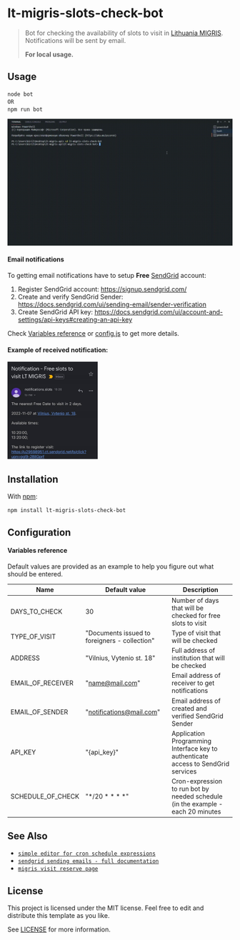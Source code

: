 # lt-migris-slots-check-bot
> Bot for checking the availability of slots to visit in [Lithuania MIGRIS](https://www.migracija.lt/). Notifications will be sent by email.
> 
> **For local usage.**

## Usage

```javascript
node bot
OR
npm run bot
```
![Preview](docs/images/preview.gif)

#### Email notifications

To getting email notifications have to setup **Free** [SendGrid](https://sendgrid.com/) account:
1. Register SendGrid account: https://signup.sendgrid.com/
2. Create and verify SendGrid Sender: https://docs.sendgrid.com/ui/sending-email/sender-verification
3. Create SendGrid API key: https://docs.sendgrid.com/ui/account-and-settings/api-keys#creating-an-api-key

Check [Variables reference](https://github.com/kirill-bulyshkin/lt-migris-slots-check-bot/main/README.md#variables-reference)
or [config.js](https://github.com/kirill-bulyshkin/lt-migris-slots-check-bot/blob/main/configs/configs.js) to get more details.

#### Example of received notification:

<img src="docs/images/notification_example.jpg" width="40%" height="40%">

## Installation

With [npm](https://npmjs.org/):

```shell
npm install lt-migris-slots-check-bot
```

## Configuration

#### Variables reference

Default values are provided as an example to help you figure out what should be entered.

| Name                       | Default value                                 | Description                                                                       |
| -------------------------- | ----------------------------------------------| ----------------------------------------------------------------------------------|
| DAYS_TO_CHECK              | 30                                            | Number of days that will be checked for free slots to visit                       |
| TYPE_OF_VISIT              | "Documents issued to foreigners - collection" | Type of visit that will be checked                                                |
| ADDRESS                    | "Vilnius, Vytenio st. 18"                     | Full address of institution that will be checked                                  |
| EMAIL_OF_RECEIVER          | "name@mail.com"                               | Email address of receiver to get notifications                                    |
| EMAIL_OF_SENDER            | "notifications@mail.com"                      | Email address of created and verified SendGrid Sender                             |
| API_KEY                    | "{api_key}"                                   | Application Programming Interface key to authenticate access to SendGrid services |
| SCHEDULE_OF_CHECK          | "*/20 * * * *"                                | Cron-expression to run bot by needed schedule (in the example - each 20 minutes   |


## See Also

- [`simple editor for cron schedule expressions`](https://crontab.guru/)
- [`sendgrid sending emails - full documentation`](https://docs.sendgrid.com/ui/sending-email)
- [`migris visit reserve page`](https://www.migracija.lt/app/visit-reserve)

## License

This project is licensed under the MIT license. Feel free to edit and distribute this template as you like.

See [LICENSE](https://github.com/kirill-bulyshkin/lt-migris-slots-check-bot/blob/api-local-run/LICENSE) for more information.
